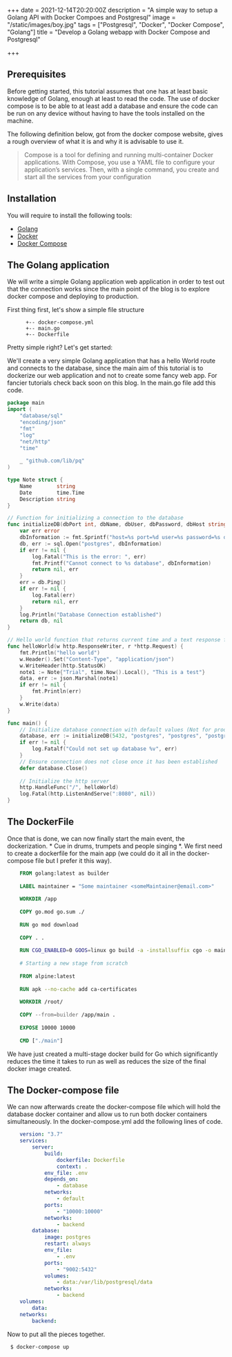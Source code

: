 +++
date = 2021-12-14T20:20:00Z
description = "A simple way to setup a Golang API with Docker Compoes and Postgresql"
image = "/static/images/boy.jpg"
tags = ["Postgresql", "Docker", "Docker Compose", "Golang"]
title = "Develop a Golang webapp with Docker Compose and Postgresql"

+++
## Prerequisites

Before getting started, this tutorial assumes that one has at least basic knowledge of Golang, enough at least to read the code. The use of docker compose is to be able to at least add a database and ensure the code can be run on any device without having to have the tools installed on the machine.

The following definition below, got from the docker compose website, gives a rough overview of what it is and why it is advisable to use it.

> Compose is a tool for defining and running multi-container Docker applications. With Compose, you use a YAML file to configure your application’s services. Then, with a single command, you create and start all the services from your configuration

## Installation

You will require to install the following tools:

* [Golang](https://golang.org/dl/)
* [Docker](https://docs.docker.com/get-docker/)
* [Docker Compose](https://docs.docker.com/compose/install/)

## The Golang application

We will write a simple Golang application web application in order to test out that the connection works since the main point of the blog is to explore docker compose and deploying to production.

First thing first, let's show a simple file structure
```
      +-- docker-compose.yml
      +-- main.go
      +-- Dockerfile
```
Pretty simple right? Let's get started:

We'll create a very simple Golang application that has a hello World route and connects to the database, since the main aim of this tutorial is to dockerize our web application and not to create some fancy web app. For fancier tutorials check back soon on this blog. In the main.go file add this code.

```go
package main
import (
	"database/sql"
	"encoding/json"
	"fmt"
	"log"
	"net/http"
	"time"
    
    _ "github.com/lib/pq"
)

type Note struct {
	Name        string
	Date        time.Time
	Description string
}

// Function for initializing a connection to the database
func initializeDB(dbPort int, dbName, dbUser, dbPassword, dbHost string) (*sql.DB, error) {
	var err error
	dbInformation := fmt.Sprintf("host=%s port=%d user=%s password=%s dbname=%s sslmode=disable", dbHost, 5432, dbUser, dbPassword, dbName)
	db, err := sql.Open("postgres", dbInformation)
	if err != nil {
		log.Fatal("This is the error: ", err)
		fmt.Printf("Cannot connect to %s database", dbInformation)
		return nil, err
	}
	err = db.Ping()
	if err != nil {
		log.Fatal(err)
		return nil, err
	}
	log.Println("Database Connection established")
	return db, nil
}

// Hello world function that returns current time and a text response from the struct created above
func helloWorld(w http.ResponseWriter, r *http.Request) {
	fmt.Println("hello world")
	w.Header().Set("Content-Type", "application/json")
	w.WriteHeader(http.StatusOK)
	note1 := Note{"Trial", time.Now().Local(), "This is a test"}
	data, err := json.Marshal(note1)
	if err != nil {
		fmt.Println(err)
	}
	w.Write(data)
}

func main() {
	// Initialize database connection with default values (Not for production purposes
	database, err := initializeDB(5432, "postgres", "postgres", "postgres", "postgres")
	if err != nil {
		log.Fatalf("Could not set up database %v", err)
	}
    // Ensure connection does not close once it has been established
	defer database.Close()
    
    // Initialize the http server
	http.HandleFunc("/", helloWorld)
	log.Fatal(http.ListenAndServe(":8080", nil))
}
```

## The DockerFile

Once that is done, we can now finally start the main event, the dockerization. * Cue in drums, trumpets and people singing *. We first need to create a dockerfile for the main app (we could do it all in the docker-compose file but I prefer it this way).
```Dockerfile
    FROM golang:latest as builder 
    
    LABEL maintainer = "Some maintainer <someMaintainer@email.com>"
    
    WORKDIR /app
    
    COPY go.mod go.sum ./
    
    RUN go mod download
    
    COPY . .
    
    RUN CGO_ENABLED=0 GOOS=linux go build -a -installsuffix cgo -o main .
    
    # Starting a new stage from scratch 
    
    FROM alpine:latest
    
    RUN apk --no-cache add ca-certificates
    
    WORKDIR /root/
    
    COPY --from=builder /app/main .
    
    EXPOSE 10000 10000
    
    CMD ["./main"]
```
We have just created a multi-stage docker build for Go which significantly reduces the time it takes to run as well as reduces the size of the final docker image created.

## The Docker-compose file
We can now afterwards create the docker-compose file which will hold the database docker container and allow us to run both docker containers simultaneously. In the docker-compose.yml add the following lines of code.
```yaml
    version: "3.7"
    services: 
        server:
            build:
                dockerfile: Dockerfile
                context: .
            env_file: .env
            depends_on:
                - database
            networks:
                - default
            ports:
                - "10000:10000"
            networks:
                - backend
        database:
            image: postgres
            restart: always
            env_file: 
                - .env
            ports:
                - "9002:5432"
            volumes: 
                - data:/var/lib/postgresql/data
            networks:
                - backend
    volumes:
        data:
    networks:
        backend:
```

Now to put all the pieces together.
```bash
 $ docker-compose up
```
